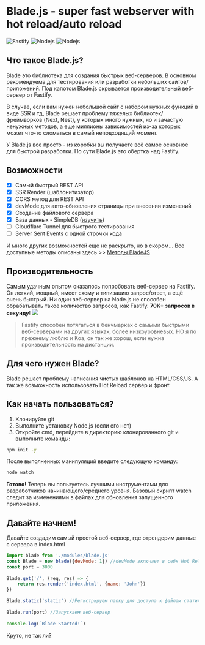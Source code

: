 
# Blade.js - super fast webserver with hot reload/auto reload
![Fastify](https://img.shields.io/badge/fastify-%23000000.svg?style=for-the-badge&logo=fastify&logoColor=white) ![Nodejs](https://img.shields.io/badge/NodeJS->=_v20-green?style=flat) ![Nodejs](https://img.shields.io/badge/NodeJS_Legacy_Support->=_v16-blue?style=flat)

## Что такое Blade.js?
Blade это библиотека для создания быстрых веб-серверов. В основном рекомендуема для тестирования или разработки небольших сайтов/приложений. Под капотом Blade.js скрывается производительный веб-сервер от Fastify.

В случае, если вам нужен небольшой сайт с набором нужных функций в виде SSR и тд, Blade решает проблему тяжелых библиотек/фреймворков (Next, Nest), у которых много нужных, но и зачастую ненужных методов, а еще миллионы зависимостей из-за которых может что-то сломаться в самый неподходящий момент. 

У Blade.js все просто - из коробки вы получаете всё самое основное для быстрой разработки. По сути Blade.js это обертка над Fastify.

## Возможности

 - [x] Самый быстрый REST API
 - [x] SSR Render (шаблонитизатор)
 - [x] CORS метод для REST API
 - [x] devMode для авто-обновления страницы при внесении изменений
 - [x] Создание файлового сервера
 - [x] База данных - SimpleDB ([изучить](https://github.com/jxbc/BladeJS/wiki/SimpleDB-by-Blade))
 - [ ] Cloudflare Tunnel для быстрого тестирования
 - [ ] Server Sent Events с одной строчки кода

И много других возможностей еще не раскрыто, но в скором... 
Все доступные методы описаны здесь >> [Методы BladeJS](https://github.com/jxbc/BladeJS/wiki/%D0%9C%D0%B5%D1%82%D0%BE%D0%B4%D1%8B)

## Производительность
Самым удачным опытом оказалось попробовать веб-сервер на Fastify. Он легкий, мощный, имеет схему и типизацию запрос/ответ, а ещё очень быстрый. Ни один веб-сервер на Node.js не способен обрабатывать такое количество запросов, как Fastify.  **70K+ запросов в секунду**!
![](https://habrastorage.org/r/w1560/getpro/habr/upload_files/04c/6f1/068/04c6f1068de559d454a233a067dff740.png)
> Fastify способен потягаться в бенчмарках с самыми быстрыми веб-серверами на других языках, более низкоуровневых. НО я по прежнему люблю и Koa, он так же хорош, если нужна производительность на дистанции.

## Для чего нужен Blade?
Blade решает проблему написания чистых шаблонов на HTML/CSS/JS. А так же возможность использовать Hot Reload сервер и фронт.

## Как начать пользоваться?
1. Клонируйте git
2. Выполните установку Node.js (если его нет)
3. Откройте cmd, перейдите в директорию клонированного git и выполните команды:

```bash
npm init -y
```
После выполненных манипуляций введите следующую команду:

```bash
node watch
```

**Готово!** Теперь вы пользуетесь лучшими инструментами для разработчиков начинающего/среднего уровня. Базовый скрипт watch следит за изменениями в файлах для обновления запущенного приложения.

## Давайте начнем!
Давайте создадим самый простой веб-сервер, где отрендерим данные с сервера в index.html
```javascript
import blade from './modules/blade.js'
const Blade = new blade({devMode: 1}) //devMode включает в себя Hot Reload для html/css/js
const port = 3000
    
Blade.get('/', (req, res) => {
	return res.render('index.html', {name: 'John'})
})

Blade.static('static') //Регистрируем папку для доступа к файлам статического контента (css, js, svg & etc)
    
Blade.run(port) //Запускаем веб-сервер
    
console.log(`Blade Started!`)
```
Круто, не так ли?
